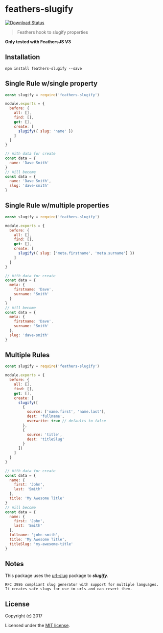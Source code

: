 # feathers-slugify

[![Download Status](https://img.shields.io/npm/dm/feathers-slugify.svg?style=flat-square)](https://www.npmjs.com/package/feathers-slugify)

> Feathers hook to slugify properties

**Only tested with FeathersJS V3**

## Installation

```
npm install feathers-slugify --save
```


## Single Rule w/single property
```js
const slugify = require('feathers-slugify')

module.exports = {
  before: {
    all: [],
    find: [],
    get: [],
    create: [
      slugify({ slug: 'name' })
    ]
  }
}

// With data for create
const data = {
  name: 'Dave Smith'
}
// Will become
const data = {
  name: 'Dave Smith',
  slug: 'dave-smith'
}
```

## Single Rule w/multiple properties
```js
const slugify = require('feathers-slugify')

module.exports = {
  before: {
    all: [],
    find: [],
    get: [],
    create: [
      slugify({ slug: ['meta.firstname', 'meta.surname'] })
    ]
  }
}

// With data for create
const data = {
  meta: {
    firstname: 'Dave',
    surname: 'Smith'
  }
}
// Will become
const data = {
  meta: {
    firstname: 'Dave',
    surname: 'Smith'
  },
  slug: 'dave-smith'
}
```

## Multiple Rules
```js
const slugify = require('feathers-slugify')

module.exports = {
  before: {
    all: [],
    find: [],
    get: [],
    create: [
      slugify([
        {
          source: ['name.first', 'name.last'],
          dest: 'fullname',
          overwrite: true // defaults to false
        },
        {
          source: 'title',
          dest: 'titleSlug'
        }
      ])
    ]
  }
}

// With data for create
const data = {
  name: {
    first: 'John',
    last: 'Smith'
  },
  title: 'My Awesome Title'
}
// Will become
const data = {
  name: {
    first: 'John',
    last: 'Smith'
  },
  fullname: 'john-smith',
  title: 'My Awesome Title',
  titleSlug: 'my-awesome-title'
}
```

## Notes
This package uses the [url-slug](https://www.npmjs.com/package/url-slug) package to **_slugify_**.
```
RFC 3986 compliant slug generator with support for multiple languages. It creates safe slugs for use in urls—and can revert them.
```

## License

Copyright (c) 2017

Licensed under the [MIT license](LICENSE).
